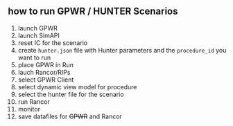 
## how to run GPWR / HUNTER Scenarios

1. launch GPWR
2. launch SimAPI
3. reset IC for the scenario
4. create `hunter.json` file with Hunter parameters and the `procedure_id` you want to run
5. place GPWR in Run
6. lauch Rancor/RIPs
7. select GPWR Client
8. select dynamic view model for procedure
9. select the hunter file for the scenario
10. run Rancor
11. monitor 
12. save datafiles for <strike>GPWR</strike> and Rancor
